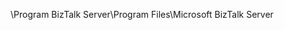 <span data-ttu-id="4f531-101">\Program BizTalk Server</span><span class="sxs-lookup"><span data-stu-id="4f531-101">\Program Files\Microsoft BizTalk Server</span></span>